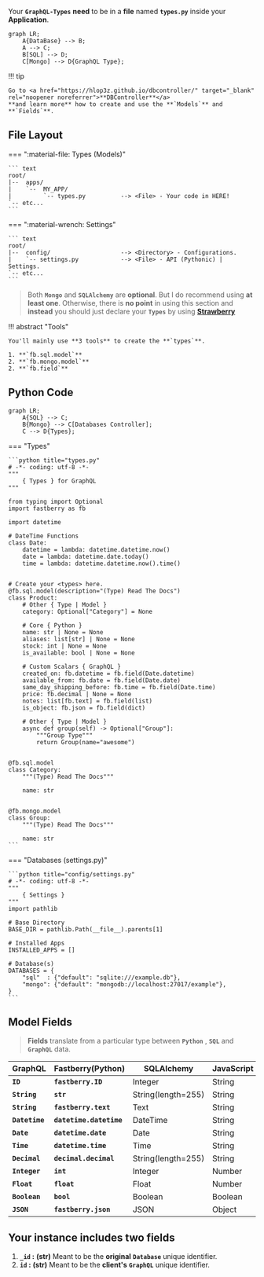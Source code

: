Your **`GraphQL-Types`** **need** to be in a **file** named **`types.py`** inside your **Application**.

```mermaid
graph LR;
    A{DataBase} --> B;
    A --> C;
    B[SQL] --> D;
    C[Mongo] --> D{GraphQL Type};
```

!!! tip

    Go to <a href="https://hlop3z.github.io/dbcontroller/" target="_blank" rel="noopener noreferrer">**DBController**</a>
    **and learn more** how to create and use the **`Models`** and **`Fields`**.

## File **Layout**

=== ":material-file: Types (Models)"

    ``` text
    root/
    |--  apps/
    |    `--  MY_APP/
    |         `-- types.py          --> <File> - Your code in HERE!
    `-- etc...
    ```

=== ":material-wrench: Settings"

    ``` text
    root/
    |--  config/                    --> <Directory> - Configurations.
    |    `-- settings.py            --> <File> - API (Pythonic) | Settings.
    `-- etc...
    ```

> Both **`Mongo`** and **`SQLAlchemy`** are **optional**. But I do recommend using **at least one**. Otherwise, there is **no point** in using this section and **instead** you should just declare your **`Types`** by using <a href="https://strawberry.rocks/docs/types/object-types/" target="_blank" rel="noopener noreferrer">**Strawberry**</a>

!!! abstract "Tools"

    You'll mainly use **3 tools** to create the **`types`**.

    1. **`fb.sql.model`**
    2. **`fb.mongo.model`**
    2. **`fb.field`**

## Python **Code**

```mermaid
graph LR;
    A{SQL} --> C;
    B{Mongo} --> C[Databases Controller];
    C --> D{Types};
```

=== "Types"

    ```python title="types.py"
    # -*- coding: utf-8 -*-
    """
        { Types } for GraphQL
    """

    from typing import Optional
    import fastberry as fb

    import datetime

    # DateTime Functions
    class Date:
        datetime = lambda: datetime.datetime.now()
        date = lambda: datetime.date.today()
        time = lambda: datetime.datetime.now().time()


    # Create your <types> here.
    @fb.sql.model(description="(Type) Read The Docs")
    class Product:
        # Other { Type | Model }
        category: Optional["Category"] = None

        # Core { Python }
        name: str | None = None
        aliases: list[str] | None = None
        stock: int | None = None
        is_available: bool | None = None

        # Custom Scalars { GraphQL }
        created_on: fb.datetime = fb.field(Date.datetime)
        available_from: fb.date = fb.field(Date.date)
        same_day_shipping_before: fb.time = fb.field(Date.time)
        price: fb.decimal | None = None
        notes: list[fb.text] = fb.field(list)
        is_object: fb.json = fb.field(dict)

        # Other { Type | Model }
        async def group(self) -> Optional["Group"]:
            """Group Type"""
            return Group(name="awesome")


    @fb.sql.model
    class Category:
        """(Type) Read The Docs"""

        name: str


    @fb.mongo.model
    class Group:
        """(Type) Read The Docs"""

        name: str
    ```

=== "Databases (settings.py)"

    ```python title="config/settings.py"
    # -*- coding: utf-8 -*-
    """
        { Settings }
    """
    import pathlib

    # Base Directory
    BASE_DIR = pathlib.Path(__file__).parents[1]

    # Installed Apps
    INSTALLED_APPS = []

    # Database(s)
    DATABASES = {
        "sql"  : {"default": "sqlite:///example.db"},
        "mongo": {"default": "mongodb://localhost:27017/example"},
    }
    ```

## Model **Fields**

> **Fields** translate from a particular type between **`Python`** , **`SQL`** and **`GraphQL`** data.

| GraphQL        | Fastberry(Python)       | SQLAlchemy         | JavaScript |
| -------------- | ----------------------- | ------------------ | ---------- |
| **`ID`**       | **`fastberry.ID`**      | Integer            | String     |
| **`String`**   | **`str`**               | String(length=255) | String     |
| **`String`**   | **`fastberry.text`**    | Text               | String     |
| **`Datetime`** | **`datetime.datetime`** | DateTime           | String     |
| **`Date`**     | **`datetime.date`**     | Date               | String     |
| **`Time`**     | **`datetime.time`**     | Time               | String     |
| **`Decimal`**  | **`decimal.decimal`**   | String(length=255) | String     |
| **`Integer`**  | **`int`**               | Integer            | Number     |
| **`Float`**    | **`float`**             | Float              | Number     |
| **`Boolean`**  | **`bool`**              | Boolean            | Boolean    |
| **`JSON`**     | **`fastberry.json`**    | JSON               | Object     |

## Your **instance** includes **two** fields

1. **`_id` :** **(str)** Meant to be the **original** **`Database`** unique identifier.
2. **`id` :** **(str)** Meant to be the **client's** **`GraphQL`** unique identifier.
